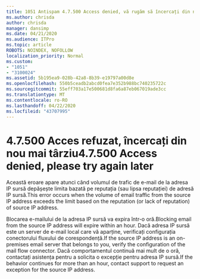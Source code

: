 ```yaml
---
title: 1051 Antispam 4.7.500 Access denied, vă rugăm să încercați din nou mai târziu
ms.author: chrisda
author: chrisda
manager: dansimp
ms.date: 04/21/2020
ms.audience: ITPro
ms.topic: article
ROBOTS: NOINDEX, NOFOLLOW
localization_priority: Normal
ms.custom:
- "1051"
- "3100024"
ms.assetid: 5b195ea9-028b-42a8-8b39-e19797a00d8e
ms.openlocfilehash: 550b5ceadb2abcd0fea7e352b988bc740235722c
ms.sourcegitcommit: 55eff703a17e500681d8fa6a87eb067019ade3cc
ms.translationtype: MT
ms.contentlocale: ro-RO
ms.lasthandoff: 04/22/2020
ms.locfileid: "43707995"
---
```

# <a name="47500-access-denied-please-try-again-later"></a><span data-ttu-id="008da-102">4.7.500 Acces refuzat, încercați din nou mai târziu</span><span class="sxs-lookup"><span data-stu-id="008da-102">4.7.500 Access denied, please try again later</span></span>

<span data-ttu-id="008da-103">Această eroare apare atunci când volumul de trafic de e-mail de la adresa IP sursă depășește limita bazată pe reputația (sau lipsa reputației) de adresă IP sursă.</span><span class="sxs-lookup"><span data-stu-id="008da-103">This error occurs when the volume of email traffic from the source IP address exceeds the limit based on the reputation (or lack of reputation) of source IP address.</span></span>

<span data-ttu-id="008da-104">Blocarea e-mailului de la adresa IP sursă va expira într-o oră.</span><span class="sxs-lookup"><span data-stu-id="008da-104">Blocking email from the source IP address will expire within an hour.</span></span> <span data-ttu-id="008da-105">Dacă adresa IP sursă este un server de e-mail local care vă aparține, verificați configurația conectorului fluxului de corespondență.</span><span class="sxs-lookup"><span data-stu-id="008da-105">If the source IP address is an on-premises email server that belongs to you, verify the configuration of the mail flow connector.</span></span> <span data-ttu-id="008da-106">Dacă comportamentul continuă mai mult de o oră, contactați asistența pentru a solicita o excepție pentru adresa IP sursă.</span><span class="sxs-lookup"><span data-stu-id="008da-106">If the behavior continues for more than an hour, contact support to request an exception for the source IP address.</span></span>
